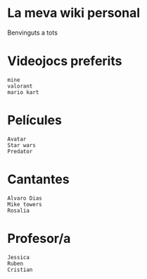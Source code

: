 # La meva wiki personal
Benvinguts a tots
# Videojocs preferits 
    mine
    valorant
    mario kart
# Películes
    Avatar
    Star wars
    Predator
# Cantantes
    Alvaro Dias
    Mike towers
    Rosalia
# Profesor/a
    Jessica
    Ruben
    Cristian
